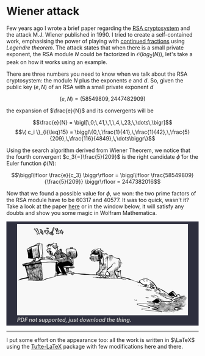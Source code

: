 # Wiener attack

Few years ago I wrote a brief paper regarding the [RSA cryptosystem](https://en.wikipedia.org/wiki/RSA_(cryptosystem)) and the attack M.J. Wiener published in 1990. I tried to create a self-contained work, emphasising the power of playing with [continued fractions](https://en.wikipedia.org/wiki/Continued_fraction) using *Legendre theorem*. The attack states that when there is a small private exponent, the RSA module $N$ could be factorized in $\mathcal{O}\big(log_2(N)\big)$, let's take a peak on how it works using an example.

There are three numbers you need to know when we talk about the RSA cryptosystem: the module $N$ plus the exponents $e$ and $d$. So, given the public key $(e,N)$ of an RSA with a small private exponent $d$

$$(e,N) = (58549809,2447482909)$$

the expansion of $\frac{e}{N}$ and its convergents will be

$$\frac{e}{N} = \bigl[\,0;\,41,\,1,\,4,\,23,\,\dots\,\bigr]$$
$$\{ c_i \}_{i{\leq}15} = \biggl\{0,\,\frac{1}{41},\,\frac{1}{42},\,\frac{5}{209},\,\frac{116}{4849},\,\dots\biggr\}$$

Using the search algorithm derived from Wiener Theorem, we notice that the fourth convergent $c_3{=}\frac{5}{209}$ is the right candidate $\widetilde{\phi}$ for the Euler function $\phi(N)$:

$$\biggl\lfloor \frac{e}{c_3} \biggr\rfloor = \biggl\lfloor \frac{58549809}{\frac{5}{209}} \biggr\rfloor = 2447382016$$

Now that we found a possible value for $\phi$, we won: the two prime factors of the RSA module have to be $60317$ and $40577$. It was too quick, wasn't it? Take a look at the paper [here](https://matteogiorgi.github.io/wiener_attack/src/wiener_attack.pdf) or in the window below, it will satisfy any doubts and show you some magic in Wolfram Mathematica.

<!-- ![](https://matteogiorgi.github.io/wiener_attack/src/wiener_attack.pdf){ width=100% height=600px } -->

<object data="https://matteogiorgi.github.io/wiener_attack/src/wiener_attack.pdf" type="application/pdf" width="100%" height="600px">
<p style="color: #bfbfbf; background-color: #2e2f3e; margin: 0; padding-left: 2em; padding-right: 2em; padding-top: 0.5em; padding-bottom: 0.5em; font-style: italic;">
  <a href="https://matteogiorgi.github.io/wiener_attack/src/wiener_attack.pdf" title="Download PDF"><img src="pics/evolution.png" /></a>
  <b>PDF not supported, just download the thing.</b>
</p>
</object>

---

I put some effort on the appearance too: all the work is written in $\LaTeX$ using the [Tufte-LaTeX](https://github.com/Tufte-LaTeX/tufte-latex) package with few modifications here and there.
